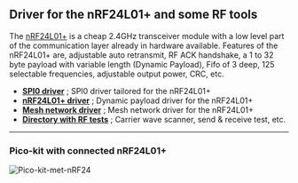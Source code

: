 ## Driver for the nRF24L01+ and some RF tools ##

The [nRF24L01+](https://www.sparkfun.com/datasheets/Components/SMD/nRF24L01Pluss_Preliminary_Product_Specification_v1_0.pdf) is a cheap 2.4GHz transceiver module with a low level
part of the communication layer already in hardware available.
Features of the nRF24L01+ are, adjustable auto retransmit, RF ACK handshake, a 1 to 32 byte payload 
with variable length (Dynamic Payload), Fifo of 3 deep, 125 selectable frequencies, 
adjustable output power, CRC, etc.   

- [****SPI0 driver****](spi0.f) ; SPI0 driver tailored for the nRF24L01+
- [****nRF24L01+ driver****](basic%2024L01dn%20RP2040%20pico-kit.f) ; Dynamic payload driver for the nRF24L01+
- [****Mesh network driver****](mesh%20node%20v4.1rf%20RV-dn-pico-kit.f) ; Mesh network driver for the nRF24L01+
- [****Directory with RF tests****](Tests/) ; Carrier wave scanner, send & receive test, etc.

***
### Pico-kit with connected nRF24L01+ ##
![Pico-kit-met-nRF24](https://github.com/WillemOuwerkerk/noForth-T-hardware-examples-RP2040/assets/11397265/7cbd7b54-7080-4655-8686-2a8421bdf796)
